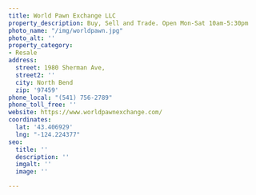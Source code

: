 ```yaml
---
title: World Pawn Exchange LLC
property_description: Buy, Sell and Trade. Open Mon-Sat 10am-5:30pm
photo_name: "/img/worldpawn.jpg"
photo_alt: ''
property_category:
- Resale
address:
  street: 1980 Sherman Ave,
  street2: ''
  city: North Bend
  zip: '97459'
phone_local: "(541) 756-2789"
phone_toll_free: ''
website: https://www.worldpawnexchange.com/
coordinates:
  lat: '43.406929'
  lng: "-124.224377"
seo:
  title: ''
  description: ''
  imgalt: ''
  image: ''

---
```

